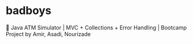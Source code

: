 # badboys
🏦 Java ATM Simulator | MVC + Collections + Error Handling | Bootcamp Project by Amir, Asadi, Nourizade  
